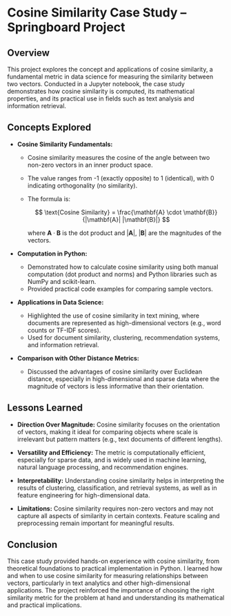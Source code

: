 # Cosine Similarity Case Study – Springboard Project

## Overview

This project explores the concept and applications of cosine similarity, a fundamental metric in data science for measuring the similarity between two vectors. Conducted in a Jupyter notebook, the case study demonstrates how cosine similarity is computed, its mathematical properties, and its practical use in fields such as text analysis and information retrieval.

## Concepts Explored

* **Cosine Similarity Fundamentals:**

  * Cosine similarity measures the cosine of the angle between two non-zero vectors in an inner product space.
  * The value ranges from -1 (exactly opposite) to 1 (identical), with 0 indicating orthogonality (no similarity).
  * The formula is:

    $$
    \text{Cosine Similarity} = \frac{\mathbf{A} \cdot \mathbf{B}}{|\mathbf{A}| |\mathbf{B}|}
    $$

    where $\mathbf{A} \cdot \mathbf{B}$ is the dot product and $|\mathbf{A}|$, $|\mathbf{B}|$ are the magnitudes of the vectors.

* **Computation in Python:**

  * Demonstrated how to calculate cosine similarity using both manual computation (dot product and norms) and Python libraries such as NumPy and scikit-learn.
  * Provided practical code examples for comparing sample vectors.

* **Applications in Data Science:**

  * Highlighted the use of cosine similarity in text mining, where documents are represented as high-dimensional vectors (e.g., word counts or TF-IDF scores).
  * Used for document similarity, clustering, recommendation systems, and information retrieval.

* **Comparison with Other Distance Metrics:**

  * Discussed the advantages of cosine similarity over Euclidean distance, especially in high-dimensional and sparse data where the magnitude of vectors is less informative than their orientation.

## Lessons Learned

* **Direction Over Magnitude:**
  Cosine similarity focuses on the orientation of vectors, making it ideal for comparing objects where scale is irrelevant but pattern matters (e.g., text documents of different lengths).

* **Versatility and Efficiency:**
  The metric is computationally efficient, especially for sparse data, and is widely used in machine learning, natural language processing, and recommendation engines.

* **Interpretability:**
  Understanding cosine similarity helps in interpreting the results of clustering, classification, and retrieval systems, as well as in feature engineering for high-dimensional data.

* **Limitations:**
  Cosine similarity requires non-zero vectors and may not capture all aspects of similarity in certain contexts. Feature scaling and preprocessing remain important for meaningful results.

## Conclusion

This case study provided hands-on experience with cosine similarity, from theoretical foundations to practical implementation in Python. I learned how and when to use cosine similarity for measuring relationships between vectors, particularly in text analytics and other high-dimensional applications. The project reinforced the importance of choosing the right similarity metric for the problem at hand and understanding its mathematical and practical implications.
